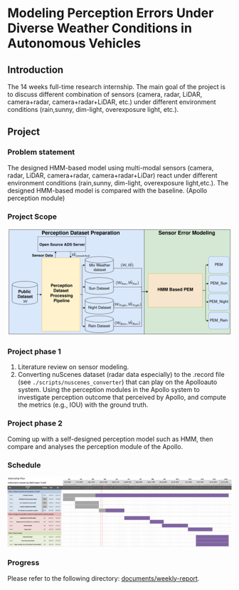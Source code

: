 # Modeling Perception Errors Under Diverse Weather Conditions in Autonomous Vehicles
## Introduction
The 14 weeks full-time research internship. The main goal of the project is to discuss different combination of sensors (camera, radar, LiDAR, camera+radar, camera+radar+LiDAR, etc.) under different environment conditions (rain,sunny, dim-light, overexposure light, etc.). 

## Project
### Problem statement
The designed HMM-based model using multi-modal sensors (camera, radar, LiDAR, camera+radar, camera+radar+LiDar) react under different environment conditions (rain,sunny, dim-light, overexposure light,etc.). The designed HMM-based model is compared with the baseline. (Apollo perception module)

### Project Scope
![](documents/images/WholeScope.png)
### Project phase 1
1. Literature review on sensor modeling.
2. Converting nuScenes dataset (radar data especially) to the .record file (see ```./scripts/nuscenes_converter```) that can play on the Apolloauto system. Using the perception modules in the Apollo system to investigate perception outcome that perceived by Apollo, and compute the metrics (e.g., IOU) with the ground truth.

### Project phase 2
Coming up with a self-designed perception model such as HMM, then compare and analyses the perception module of the Apollo.

### Schedule
![](documents/images/Gantt%20Chart.PNG)

### Progress 
Please refer to the following directory: [documents/weekly-report](https://github.com/HungFrancis/self-driving-internship-project/tree/main/documents/weekly-report).

